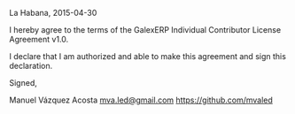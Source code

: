 La Habana, 2015-04-30

I hereby agree to the terms of the GalexERP Individual Contributor License
Agreement v1.0.

I declare that I am authorized and able to make this agreement and sign this
declaration.

Signed,

Manuel Vázquez Acosta mva.led@gmail.com https://github.com/mvaled
